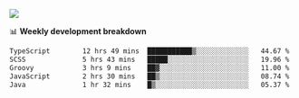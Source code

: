 ![](https://github-readme-stats-v2-three.vercel.app/api/top-langs/?username=akshayxml&theme=dark&hide_border=true&include_all_commits=true&count_private=true&layout=compact&size_weight=0.5&count_weight=0.5&hide=Jupyter%20Notebook%2Cobjective-c%2Cmakefile%2Cc%2Chtml%2Ccss%2Cscss&langs_count=6&exclude_repo=github-readme-stats-v2)

📊 **Weekly development breakdown**
<!--START_SECTION:waka-->

```txt
TypeScript        12 hrs 49 mins  ███████████▒░░░░░░░░░░░░░   44.67 %
SCSS              5 hrs 43 mins   █████░░░░░░░░░░░░░░░░░░░░   19.96 %
Groovy            3 hrs 9 mins    ██▓░░░░░░░░░░░░░░░░░░░░░░   11.00 %
JavaScript        2 hrs 30 mins   ██▒░░░░░░░░░░░░░░░░░░░░░░   08.74 %
Java              1 hr 32 mins    █▒░░░░░░░░░░░░░░░░░░░░░░░   05.37 %
```

<!--END_SECTION:waka-->
